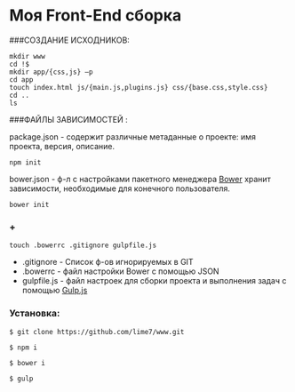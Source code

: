 # Моя Front-End сборка


###СОЗДАНИЕ ИСХОДНИКОВ:
```
mkdir www
cd !$
mkdir app/{css,js} –p
cd app
touch index.html js/{main.js,plugins.js} css/{base.css,style.css} 
cd ..
ls
```
###ФАЙЛЫ ЗАВИСИМОСТЕЙ :

package.json - содержит различные метаданные о проекте: имя проекта, версия, описание.
```
npm init
```

bower.json - ф-л с настройками пакетного менеджера [Bower](http://bower.io) хранит зависимости, необходимые для конечного пользователя.
```
bower init
```

### +
```
touch .bowerrc .gitignore gulpfile.js
```

- .gitignore - Список ф-ов игнорируемых в GIT
- .bowerrc - файл настройки Bower с помощью JSON
- gulpfile.js - файл настроек для сборки проекта и выполнения задач с помощью [Gulp.js](http://gulpjs.com)





### Установка:
```
$ git clone https://github.com/lime7/www.git
```

```
$ npm i
```

```
$ bower i
```

```
$ gulp
```
